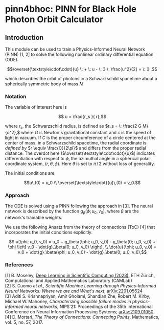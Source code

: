 # pinn4bhoc: PINN for Black Hole Photon Orbit Calculator

## Introduction
This module can  be used to train a Physics-Informed Neural Network (PINN) [1, 2] to solve the following nonlinear ordinary differential equation (ODE):
```math
\overset{\textstyle\cdot\cdot}{u}  \: + \: u - \: 3 \: \frac{u^2}{2}  = \: 0 ,
```
which describes the orbit of photons in a Schwarzschild spacetime about a spherically symmetric body of mass $M$.

### Notation
The variable of interest here is
```math
  u = \frac{r_s }{ r},
```
where $r_s$, the Schwarzschild radius, is defined as $r_s = \: \frac{2 G M}{c^2},$ where $G$ is Newton's gravitational constant and $c$ is the speed of light in vacuum. If $C$ is the proper circumference of a circle centered at the center of mass,
in a Schwarzschild spacetime, the radial coordinate is *defined by* $r \equiv \frac{C}{2\pi}$ and differs from the proper radial distance.
The overdot here ($\overset{\textstyle\cdot\cdot}{u}$) indicates differentiation with respect to $\phi$, the azimuthal angle in a spherical polar coordinate system, $(r, \theta, \phi)$. Here $\theta$ is set to $\pi \, / \, 2$ without loss of generality.

The initial conditions are
```math
u\,(0) = u_0 \\
\overset{\textstyle\cdot}{u}\,(0) = v_0.
```

### Approach
The ODE is solved using a PINN following the approach in [3]. The neural network is described by the function $g_\beta(\phi; u_0, v_0),$ where $\beta$ are the network's trainable weights.  
  
We use the following Ansatz from the theory of connections (ToC) [4] that incorporates the initial conditions explicitly:

```math
    u(\phi; u_0, v_0)  = u_0 + g_\beta(\phi; u_0, v_0) - g_\beta(0; u_0, v_0) + \phi \left[ v_0 - \dot{g}_\beta(0; u_0, v_0) \right], \\
    \dot{u}(\phi; u_0, v_0) = v_0 + \dot{g}_\beta(\phi; u_0, v_0) - \dot{g}_\beta(0; u_0, v_0),
```

### References
[1] B. Moseley, [Deep Learning in Scientific Computing (2023)](https://camlab.ethz.ch/teaching/deep-learning-in-scientific-computing-2023.html), ETH Zürich, Computational and Applied Mathematics Laboratory (CAMLab)  
[2] S. Cuomo *et al*., *Scientific Machine Learning through Physics-Informed Neural Networks: Where we are and What's next*, [arXiv:2201.05624](https://doi.org/10.48550/arXiv.2201.05624)  
[3] Aditi S. Krishnapriyan, Amir Gholami, Shandian Zhe, Robert M. Kirby, Michael W. Mahoney, *Characterizing possible failure modes in physics-informed neural networks*, NIPS'21: Proceedings of the 35th International Conference on Neural Information Processing Systems; [arXiv:2109.01050](https://arxiv.org/abs/2109.01050)  
[4] D. Mortari, *The Theory of Connections: Connecting Points*, Mathematics, vol. 5, no. 57, 2017.


